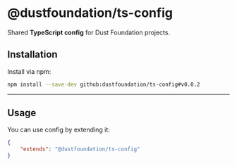 # @dustfoundation/ts-config

Shared **TypeScript config** for Dust Foundation projects.

## Installation

Install via npm:

```sh
npm install --save-dev github:dustfoundation/ts-config#v0.0.2
```

---

## Usage

You can use config by extending it:

```json
{
	"extends": "@dustfoundation/ts-config"
}
```